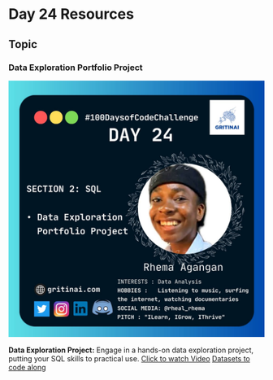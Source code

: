 # Day 24 Resources

## Topic

### Data Exploration Portfolio Project

![100 days of code Day 24](https://github.com/GritinAI/100daysofcode2.0/blob/main/Images/Day24.jpg)


**Data Exploration Project:** Engage in a hands-on data exploration project, putting your SQL skills to practical use.
[Click to watch Video](https://www.youtube.com/watch?v=qfyynHBFOsM&list=PLUaB-1hjhk8FE_XZ87vPPSfHqb6OcM0cF&index=19)
[Datasets to code along](https://view.officeapps.live.com/op/view.aspx?src=https%3A%2F%2Fraw.githubusercontent.com%2FAlexTheAnalyst%2FPortfolioProjects%2Fmain%2FCovidDeaths.xlsx&wdOrigin=BROWSELINK)
